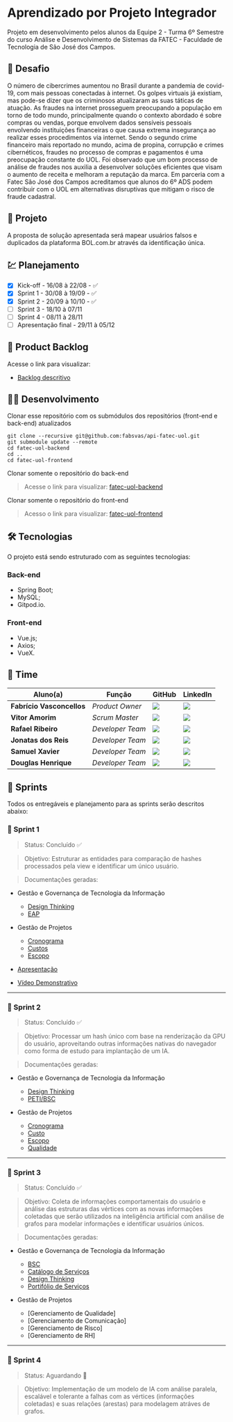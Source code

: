 # Aprendizado por Projeto Integrador
Projeto em desenvolvimento pelos alunos da Equipe 2 - Turma 6º Semestre do curso Análise e Desenvolvimento de Sistemas da FATEC - Faculdade de Tecnologia de São José dos Campos.

## 📌 Desafio
O número de cibercrimes aumentou no Brasil durante a pandemia de covid-19, com mais pessoas conectadas à internet. Os golpes virtuais já existiam, mas pode-se dizer que os criminosos atualizaram as suas táticas de atuação. As fraudes na internet prosseguem preocupando a população em torno de todo mundo, principalmente quando o contexto abordado é sobre compras ou vendas, porque envolvem dados sensíveis pessoais envolvendo instituições financeiras o que causa extrema insegurança ao realizar esses procedimentos via internet.
Sendo o segundo crime financeiro mais reportado no mundo, acima de propina, corrupção e crimes cibernéticos, fraudes no processo de compras e pagamentos é uma preocupação constante do UOL.
Foi observado que um bom processo de análise de fraudes nos auxilia a desenvolver soluções eficientes que visam o aumento de receita e melhoram a reputação da marca.
Em parceria com a Fatec São José dos Campos acreditamos que alunos do 6º ADS podem contribuir com o UOL em alternativas disruptivas que mitigam o risco de fraude cadastral.

## 🏁 Projeto
A proposta de solução apresentada será mapear usuários falsos e duplicados da plataforma BOL.com.br através da identificação única.

## 💹 Planejamento
- [x] Kick-off - 16/08 à 22/08 - ✅
- [x] Sprint 1 - 30/08 à 19/09 - ✅
- [x] Sprint 2 - 20/09 à 10/10 - ✅ 
- [ ] Sprint 3 - 18/10 à 07/11
- [ ] Sprint 4 - 08/11 à 28/11
- [ ] Apresentação final - 29/11 à 05/12

## 📃 Product Backlog
Acesse o link para visualizar:
 - [Backlog descritivo](/documentacao/backlog.rst)

## 👨‍💻 Desenvolvimento
Clonar esse repositório com os submódulos dos repositórios (front-end e back-end) atualizados
```
git clone --recursive git@github.com:fabsvas/api-fatec-uol.git
git submodule update --remote
cd fatec-uol-backend
cd ..
cd fatec-uol-frontend
```
Clonar somente o repositório do back-end
> Acesse o link para visualizar: [fatec-uol-backend](https://github.com/fabsvas/fatec-uol-backend/)

Clonar somente o repositório do front-end
> Acesso o link para visualizar: [fatec-uol-frontend](https://github.com/fabsvas/fatec-uol-backend/)

## 🛠 Tecnologias
O projeto está sendo estruturado com as seguintes tecnologias:

### Back-end
- Spring Boot;
- MySQL;
- Gitpod.io.

### Front-end
- Vue.js;
- Axios;
- VueX.

## 🏢 Time

| Aluno(a)         | Função           | GitHub                                                         | LinkedIn                                              |
| ---------------- | ---------------- | -------------------------------------------------------------- | ----------------------------------------------------- |
|__Fabrício Vasconcellos__  | *Product Owner*  | [![](https://bit.ly/3f9Xo0P)](https://github.com/fabsvas)| [![](https://bit.ly/2P1ZogM)](https://www.linkedin.com/in/fabsvas/) |
|__Vitor Amorim__  | *Scrum Master* | [![](https://bit.ly/3f9Xo0P)](https://github.com/MaguinhoD)  | [![](https://bit.ly/2P1ZogM)](https://www.linkedin.com/in/vitor-amorim-07474793/) |
|__Rafael Ribeiro__| *Developer Team* | [![](https://bit.ly/3f9Xo0P)](https://github.com/RafaRibeiroRodri) | [![](https://bit.ly/2P1ZogM)](https://www.linkedin.com/in/rafael-ribeiro-31880019b/) |
|__Jonatas dos Reis__ | *Developer Team* | [![](https://bit.ly/3f9Xo0P)](https://github.com/JonnReis)   | [![](https://bit.ly/2P1ZogM)](https://www.linkedin.com/in/jonatas-reis-a15052148/) |
|__Samuel Xavier__| *Developer Team* | [![](https://bit.ly/3f9Xo0P)](https://github.com/krusader1982) | [![](https://bit.ly/2P1ZogM)](https://www.linkedin.com/in/samuel-dias-xavier-2984a0106/) |
|__Douglas Henrique__| *Developer Team* | [![](https://bit.ly/3f9Xo0P)](https://github.com/DhBarboza) | [![](https://bit.ly/2P1ZogM)](https://www.linkedin.com/in/developer-dhbarboza/) |

## :open_file_folder: Sprints
Todos os entregáveis e planejamento para as sprints serão descritos abaixo:

### :memo: Sprint 1
> Status: Concluído ✅

> Objetivo: Estruturar as entidades para comparação de hashes processados pela view e identificar um único usuário.

> Documentações geradas:

- Gestão e Governança de Tecnologia da Informação
   - [Design Thinking](/documentacao/SPRINT_1/GGTI/Design-Thinking.pdf)
   - [EAP](/documentacao/SPRINT_1/GGTI/EAP.pdf)

- Gestão de Projetos
	- [Cronograma](/documentacao/SPRINT_1/GP/Gerenciamento_Cronograma_UOL.pdf)
	- [Custos](/documentacao/SPRINT_1/GP/Gerenciamento_Custos_UOL.pdf)
	- [Escopo](/documentacao/SPRINT_1/GP/Gerenciamento_Escopo_UOL.pdf)

- [Apresentação](/documentacao/SPRINT_1/Apresentação.pptx)
- [Vídeo Demonstrativo](/documentacao/SPRINT_1/Vídeo_Apresentação.mp4)

___

### :memo: Sprint 2
> Status: Concluído ✅

> Objetivo: Processar um hash único com base na renderização da GPU do usuário, aproveitando outras informações nativas do navegador como forma de estudo para implantação de um IA.

> Documentações geradas:

- Gestão e Governança de Tecnologia da Informação
	- [Design Thinking](/documentacao/SPRINT_2/GGTI/Design-Thinking.pdf)
	- [PETI/BSC](/documentacao/SPRINT_2/GGTI/Planejamento-Estrategico-TI.pdf)

- Gestão de Projetos
	- [Cronograma](/documentacao/SPRINT_2/GP/Gerenciamento_Cronograma.pdf)
	- [Custo](/documentacao/SPRINT_2/GP/Gerenciamento_Custo.pdf)
	- [Escopo](/documentacao/SPRINT_2/GP/Gerenciamento_Escopo.jpeg)
	- [Qualidade](/documentacao/SPRINT_2/GP/Gerenciamento_Qualidade.xlsx)
___

### :memo: Sprint 3
> Status: Concluído ✅

> Objetivo: Coleta de informações comportamentais do usuário e análise das estruturas das vértices com as novas informações coletadas que serão utilizados na inteligência artificial com análise de grafos para modelar informações e identificar usuários únicos.

> Documentações geradas:

- Gestão e Governança de Tecnologia da Informação
	- [BSC](/documentacao/SPRINT_3/GGTI/BSC_TI_Sprint3.jpeg)
	- [Catálogo de Serviços](/documentacao/SPRINT_3/GGTI/Catalogo-Servicos-Sprint3.xlsx)
	- [Design Thinking](/documentacao/SPRINT_3/GGTI/Design-Thinking-Sprint3.pdf)
	- [Portifólio de Serviços](/documentacao/SPRINT_3/GGTI/Portifolio-Servico-Sprint3.pdf)

- Gestão de Projetos
	- [Gerenciamento de Qualidade]
	- [Gerenciamento de Comunicação]
	- [Gerenciamento de Risco]
	- [Gerenciamento de RH]

___

### :memo: Sprint 4
> Status: Aguardando :triangular_flag_on_post:

> Objetivo: Implementação de um modelo de IA com análise paralela, escalável e tolerante a falhas com as vértices (informações coletadas) e suas relações (arestas) para modelagem atráves de grafos.


